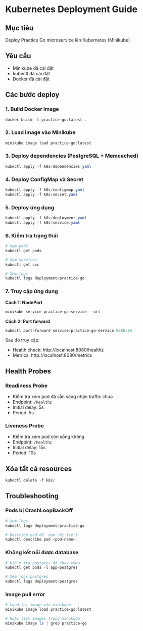 # Kubernetes Deployment Guide

## Mục tiêu
Deploy Practice Go microservice lên Kubernetes (Minikube)

## Yêu cầu
- Minikube đã cài đặt
- kubectl đã cài đặt  
- Docker đã cài đặt

## Các bước deploy

### 1. Build Docker image
```powershell
docker build -t practice-go:latest .
```

### 2. Load image vào Minikube
```powershell
minikube image load practice-go:latest
```

### 3. Deploy dependencies (PostgreSQL + Memcached)
```powershell
kubectl apply -f k8s/dependencies.yaml
```

### 4. Deploy ConfigMap và Secret
```powershell
kubectl apply -f k8s/configmap.yaml
kubectl apply -f k8s/secret.yaml
```

### 5. Deploy ứng dụng
```powershell
kubectl apply -f k8s/deployment.yaml
kubectl apply -f k8s/service.yaml
```

### 6. Kiểm tra trạng thái
```powershell
# Xem pods
kubectl get pods

# Xem services
kubectl get svc

# Xem logs
kubectl logs deployment/practice-go
```

### 7. Truy cập ứng dụng

**Cách 1: NodePort**
```powershell
minikube service practice-go-service --url
```

**Cách 2: Port forward**
```powershell
kubectl port-forward service/practice-go-service 8080:80
```

Sau đó truy cập:
- Health check: http://localhost:8080/healthz
- Metrics: http://localhost:8080/metrics

## Health Probes

### Readiness Probe
- Kiểm tra xem pod đã sẵn sàng nhận traffic chưa
- Endpoint: `/healthz`
- Initial delay: 5s
- Period: 5s

### Liveness Probe  
- Kiểm tra xem pod còn sống không
- Endpoint: `/healthz`
- Initial delay: 15s
- Period: 10s

## Xóa tất cả resources
```powershell
kubectl delete -f k8s/
```

## Troubleshooting

### Pods bị CrashLoopBackOff
```powershell
# Xem logs
kubectl logs deployment/practice-go

# Describe pod để xem chi tiết
kubectl describe pod <pod-name>
```

### Không kết nối được database
```powershell
# Kiểm tra postgres đã chạy chưa
kubectl get pods -l app=postgres

# Xem logs postgres
kubectl logs deployment/postgres
```

### Image pull error
```powershell
# Load lại image vào minikube
minikube image load practice-go:latest

# Hoặc list images trong minikube
minikube image ls | grep practice-go
```
